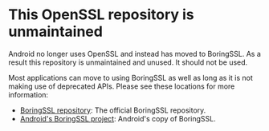 This OpenSSL repository is unmaintained
=======================================

Android no longer uses OpenSSL and instead has moved to BoringSSL. As a result
this repository is unmaintained and unused. It should not be used.

Most applications can move to using BoringSSL as well as long as it is not
making use of deprecated APIs. Please see these locations for more
information:

  * [BoringSSL repository](https://boringssl.googlesource.com/boringssl/): The
    official BoringSSL repository.
  * [Android's BoringSSL project](https://android.googlesource.com/platform/external/boringssl/):
    Android's copy of BoringSSL.
